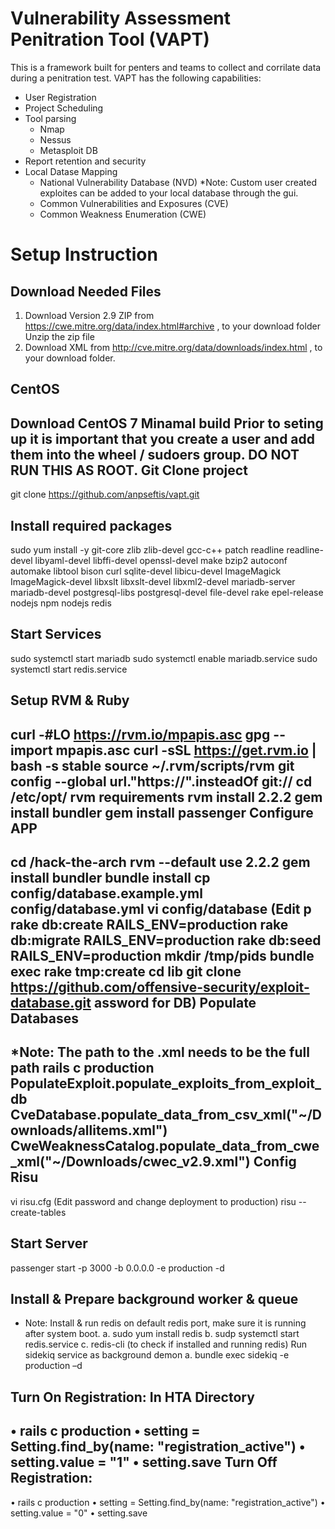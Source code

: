 Vulnerability Assessment Penitration Tool (VAPT)
===========

This is a framework built for penters and teams to collect and corrilate data during a penitration test.  VAPT has the following capabilities:
- User Registration
- Project Scheduling
- Tool parsing
  - Nmap
  - Nessus
  - Metasploit DB
- Report retention and security
- Local Datase Mapping
  - National Vulnerability Database (NVD)
    *Note: Custom user created exploites can be added to your local database through the gui.
  - Common Vulnerabilities and Exposures (CVE)
  - Common Weakness Enumeration (CWE)

Setup Instruction
===================

Download Needed Files
-----------------------------
1. Download Version 2.9 ZIP from https://cwe.mitre.org/data/index.html#archive , to your download folder
Unzip the zip file
2. Download XML from  http://cve.mitre.org/data/downloads/index.html , to your download folder.

CentOS
------------------
Download CentOS 7 Minamal build
Prior to seting up it is important that you create a user and add them into the wheel / sudoers group. DO NOT RUN THIS AS ROOT.
Git Clone project
-------------------
git clone https://github.com/anpseftis/vapt.git

Install required packages
--------------------------------
sudo yum install -y git-core zlib zlib-devel gcc-c++ patch readline readline-devel libyaml-devel libffi-devel openssl-devel make bzip2 autoconf automake libtool bison curl sqlite-devel libicu-devel ImageMagick ImageMagick-devel libxslt libxslt-devel libxml2-devel mariadb-server mariadb-devel postgresql-libs postgresql-devel file-devel rake epel-release nodejs npm nodejs redis

Start Services
-------------------------------
sudo systemctl start mariadb
sudo systemctl enable mariadb.service
sudo systemctl start redis.service

Setup RVM & Ruby
----------------------------------
curl -#LO https://rvm.io/mpapis.asc
gpg --import mpapis.asc
curl -sSL https://get.rvm.io | bash -s stable
source ~/.rvm/scripts/rvm
git config --global url."https://".insteadOf git://
cd /etc/opt/
rvm requirements
rvm install 2.2.2
gem install bundler
gem install passenger
Configure APP
--------------------------------------
cd /hack-the-arch
rvm --default use 2.2.2
gem install bundler
bundle install
cp config/database.example.yml config/database.yml
vi config/database
(Edit p rake db:create RAILS_ENV=production
rake db:migrate RAILS_ENV=production
rake db:seed RAILS_ENV=production
mkdir /tmp/pids
bundle exec rake tmp:create
cd lib
git clone https://github.com/offensive-security/exploit-database.git
assword for DB)
Populate Databases
-----------------------------------------
*Note: The path to the .xml needs to be the full path
rails c production
PopulateExploit.populate_exploits_from_exploit_db
CveDatabase.populate_data_from_csv_xml("~/Downloads/allitems.xml")
CweWeaknessCatalog.populate_data_from_cwe_xml("~/Downloads/cwec_v2.9.xml")
Config Risu
--------------------------------------------
vi risu.cfg
(Edit password and change deployment to production)
risu --create-tables

Start Server
--------------------------------
passenger start -p 3000 -b 0.0.0.0 -e production -d

Install & Prepare background worker & queue 
-------------------------------------------------
* Note:	Install & run redis on default redis port, make sure it is running after system boot.
a.	sudo yum install redis
b.	sudp systemctl start redis.service 
c.	redis-cli (to check if installed and running redis)
Run sidekiq service as background demon
a.	bundle exec sidekiq -e production –d

Turn On Registration: In HTA Directory
---------------------------------------------------
•	rails c production
•	setting = Setting.find_by(name: "registration_active")
•	setting.value = "1"
•	setting.save
Turn Off Registration: 
-----------------------------------------------------
•	rails c production
•	setting = Setting.find_by(name: "registration_active")
•	setting.value = "0"
•	setting.save







